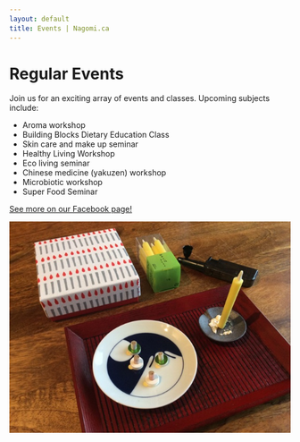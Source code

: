 ```yaml
---
layout: default
title: Events | Nagomi.ca
---
```


# Regular Events

Join us for an exciting array of events and classes. Upcoming subjects include:

  * Aroma workshop
  * Building Blocks Dietary Education Class
  * Skin care and make up seminar
  * Healthy Living Workshop
  * Eco living seminar
  * Chinese medicine (yakuzen) workshop
  * Microbiotic workshop
  * Super Food Seminar

[See more on our Facebook page!](https://www.facebook.com/nagomibeautyroom/events)

<div class="img">
  <img src="photos/event5.jpg" width="700" alt="candles"/>
</div>

